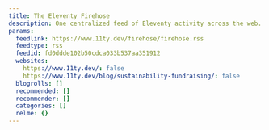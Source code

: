 ```yaml
---
title: The Eleventy Firehose
description: One centralized feed of Eleventy activity across the web.
params:
  feedlink: https://www.11ty.dev/firehose/firehose.rss
  feedtype: rss
  feedid: fd0ddde102b50cdca033b537aa351912
  websites:
    https://www.11ty.dev/: false
    https://www.11ty.dev/blog/sustainability-fundraising/: false
  blogrolls: []
  recommended: []
  recommender: []
  categories: []
  relme: {}
---
```

